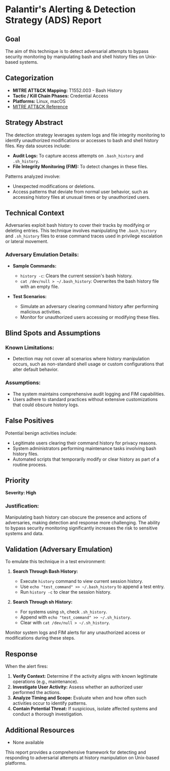 # Palantir's Alerting & Detection Strategy (ADS) Report

## Goal
The aim of this technique is to detect adversarial attempts to bypass security monitoring by manipulating bash and shell history files on Unix-based systems.

## Categorization
- **MITRE ATT&CK Mapping:** T1552.003 - Bash History
- **Tactic / Kill Chain Phases:** Credential Access
- **Platforms:** Linux, macOS
- [MITRE ATT&CK Reference](https://attack.mitre.org/techniques/T1552/003)

## Strategy Abstract
The detection strategy leverages system logs and file integrity monitoring to identify unauthorized modifications or accesses to bash and shell history files. Key data sources include:
- **Audit Logs:** To capture access attempts on `.bash_history` and `.sh_history`.
- **File Integrity Monitoring (FIM):** To detect changes in these files.

Patterns analyzed involve:
- Unexpected modifications or deletions.
- Access patterns that deviate from normal user behavior, such as accessing history files at unusual times or by unauthorized users.

## Technical Context
Adversaries exploit bash history to cover their tracks by modifying or deleting entries. This technique involves manipulating the `.bash_history` and `.sh_history` files to erase command traces used in privilege escalation or lateral movement.

### Adversary Emulation Details:
- **Sample Commands:**
  - `history -c`: Clears the current session's bash history.
  - `cat /dev/null > ~/.bash_history`: Overwrites the bash history file with an empty file.
  
- **Test Scenarios:**
  - Simulate an adversary clearing command history after performing malicious activities.
  - Monitor for unauthorized users accessing or modifying these files.

## Blind Spots and Assumptions
### Known Limitations:
- Detection may not cover all scenarios where history manipulation occurs, such as non-standard shell usage or custom configurations that alter default behavior.
  
### Assumptions:
- The system maintains comprehensive audit logging and FIM capabilities.
- Users adhere to standard practices without extensive customizations that could obscure history logs.

## False Positives
Potential benign activities include:
- Legitimate users clearing their command history for privacy reasons.
- System administrators performing maintenance tasks involving bash history files.
- Automated scripts that temporarily modify or clear history as part of a routine process.

## Priority
**Severity: High**

### Justification:
Manipulating bash history can obscure the presence and actions of adversaries, making detection and response more challenging. The ability to bypass security monitoring significantly increases the risk to sensitive systems and data.

## Validation (Adversary Emulation)
To emulate this technique in a test environment:

1. **Search Through Bash History:**
   - Execute `history` command to view current session history.
   - Use `echo "test_command" >> ~/.bash_history` to append a test entry.
   - Run `history -c` to clear the session history.

2. **Search Through sh History:**
   - For systems using `sh`, check `.sh_history`.
   - Append with `echo "test_command" >> ~/.sh_history`.
   - Clear with `cat /dev/null > ~/.sh_history`.

Monitor system logs and FIM alerts for any unauthorized access or modifications during these steps.

## Response
When the alert fires:
1. **Verify Context:** Determine if the activity aligns with known legitimate operations (e.g., maintenance).
2. **Investigate User Activity:** Assess whether an authorized user performed the actions.
3. **Analyze Timing and Scope:** Evaluate when and how often such activities occur to identify patterns.
4. **Contain Potential Threat:** If suspicious, isolate affected systems and conduct a thorough investigation.

## Additional Resources
- None available

This report provides a comprehensive framework for detecting and responding to adversarial attempts at history manipulation on Unix-based platforms.